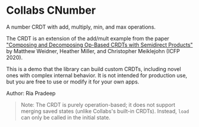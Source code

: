 # Collabs CNumber

A number CRDT with add, multiply, min, and max operations.

The CRDT is an extension of the add/mult example from the paper ["Composing and Decomposing Op-Based CRDTs with Semidirect Products"](https://doi.org/10.1145/3408976) by Matthew Weidner, Heather Miller, and Christopher Meiklejohn (ICFP 2020).

This is a demo that the library can build custom CRDTs, including novel ones with complex internal behavior. It is not intended for production use, but you are free to use or modify it for your own apps.

Author: Ria Pradeep

> Note: The CRDT is purely operation-based; it does not support merging saved states (unlike Collabs's built-in CRDTs). Instead, `load` can only be called in the initial state.
